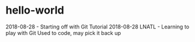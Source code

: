 # hello-world
2018-08-28 - Starting off with Git Tutorial
2018-08-28 LNATL - Learning to play with Git
      Used to code, may pick it back up
